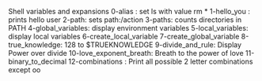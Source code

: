 Shell variables and expansions
0-alias : set ls with value rm *
1-hello_you : prints hello user
2-path: sets path:/action
3-paths: counts directories in PATH
4-global_variables: display environment variables
5-local_variables: display local variables
6-create_local_variable
7-create_global_variable
8-true_knowledge: 128 to $TRUEKNOWLEDGE
9-divide_and_rule: Display Power over divide
10-love_exponent_breath: Breath to the power of love
11-binary_to_decimal
12-combinations : Print all possible 2 letter combinations except oo
